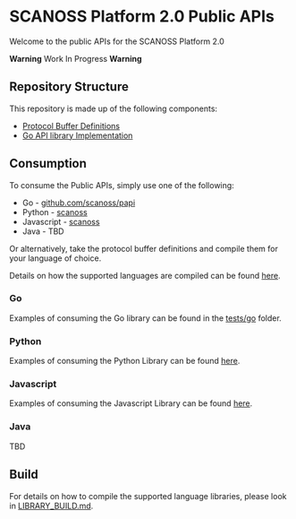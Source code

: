# SCANOSS Platform 2.0 Public APIs
Welcome to the public APIs for the SCANOSS Platform 2.0

**Warning** Work In Progress **Warning**

## Repository Structure
This repository is made up of the following components:
* [Protocol Buffer Definitions](protobuf)
* [Go API library Implementation](api)

## Consumption
To consume the Public APIs, simply use one of the following:

* Go - [github.com/scanoss/papi](https://github.com/scanoss/papi)
* Python - [scanoss](https://pypi.org/project/scanoss/)
* Javascript - [scanoss](https://www.npmjs.com/package/scanoss)
* Java - TBD

Or alternatively, take the protocol buffer definitions and compile them for your language of choice.

Details on how the supported languages are compiled can be found [here](LIBRARY_BUILD.md).

### Go
Examples of consuming the Go library can be found in the [tests/go](tests/go) folder.

### Python
Examples of consuming the Python Library can be found [here](https://github.com/scanoss/scanoss.py).

### Javascript
Examples of consuming the Javascript Library can be found [here](https://github.com/scanoss/scanoss.js).

### Java
TBD

## Build
For details on how to compile the supported language libraries, please look in [LIBRARY_BUILD.md](LIBRARY_BUILD.md).